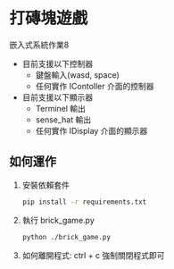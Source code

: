 # 打磚塊遊戲
嵌入式系統作業8
- 目前支援以下控制器
    - 鍵盤輸入(wasd, space)
    - 任何實作 IContoller 介面的控制器
- 目前支援以下顯示器
    - Terminel 輸出
    - sense_hat 輸出
    - 任何實作 IDisplay 介面的顯示器

## 如何運作

1. 安裝依賴套件
    ```sh
    pip install -r requirements.txt
    ```
2. 執行 brick_game.py
    ```sh
    python ./brick_game.py
    ```

3. 如何離開程式:
    ctrl + c 強制關閉程式即可